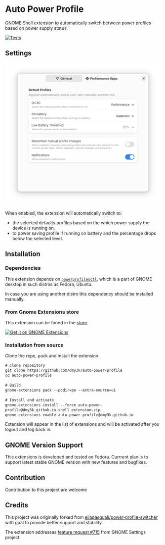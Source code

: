 # Auto Power Profile

GNOME Shell extension to automatically switch between power profiles based on power supply status.

[![Tests](https://github.com/dmy3k/auto-power-profile/actions/workflows/tests.yml/badge.svg?branch=main)](https://github.com/dmy3k/auto-power-profile/actions/workflows/tests.yml)

## Settings

![Settings window](.github/img/settings.png)

When enabled, the extension will automatically switch to:

- the selected defaults profiles based on the which power supply the device is running on.
- to power saving profile if running on battery and the percentage drops below the selected level.

## Installation

### Dependencies

This extension depends on [`powerprofilesctl`](https://gitlab.freedesktop.org/upower/power-profiles-daemon),
which is a part of GNOME desktop in such distros as Fedora, Ubuntu.

In case you are using another distro this dependency should be installed manually.

### From Gnome Extensions store

This extension can be found in the [store](https://extensions.gnome.org/extension/6583/auto-power-profile/).

[<img src=".github/img/store.png" height="100" alt="Get it on GNOME Extensions">](https://extensions.gnome.org/extension/6583/auto-power-profile/)

### Installation from source

Clone the repo, pack and install the extension.

```
# Clone repository
git clone https://github.com/dmy3k/auto-power-profile
cd auto-power-profile

# Build
gnome-extensions pack --podir=po --extra-source=ui

# Install and activate
gnome-extensions install --force auto-power-profile@dmy3k.github.io.shell-extension.zip
gnome-extensions enable auto-power-profile@dmy3k.github.io
```

Extension will appear in the list of extensions and will be activated after you logout and log back in.

## GNOME Version Support

This extensions is developed and tested on Fedora. Currrent plan is to support latest stable GNOME version with new features and bugfixes.

## Contribution

Contribution to this project are welcome

## Credits

This project was originally forked from [eliapasquali/power-profile-switcher](https://github.com/eliapasquali/power-profile-switcher) with goal to provide better support and stability.

The extension addresses [feature request #715](https://gitlab.gnome.org/GNOME/gnome-settings-daemon/-/issues/715) from GNOME Settings project.

